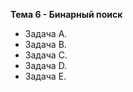 **Тема 6 - Бинарный поиск**  
 - Задача A. 
 - Задача B.  
 - Задача C.  
 - Задача D.   
 - Задача E. 
